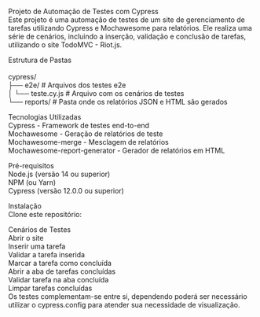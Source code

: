Projeto de Automação de Testes com Cypress<br>
Este projeto é uma automação de testes de um site de gerenciamento de tarefas utilizando Cypress e Mochawesome para relatórios. Ele realiza uma série de cenários, incluindo a inserção, validação e conclusão de tarefas, utilizando o site TodoMVC - Riot.js.<br>

Estrutura de Pastas<br>
<br>
cypress/<br>
  ├── e2e/                 # Arquivos dos testes e2e<br>
  │   └── teste.cy.js       # Arquivo com os cenários de testes<br>
  └── reports/              # Pasta onde os relatórios JSON e HTML são gerados<br>

Tecnologias Utilizadas<br>
Cypress - Framework de testes end-to-end<br>
Mochawesome - Geração de relatórios de teste<br>
Mochawesome-merge - Mesclagem de relatórios<br>
Mochawesome-report-generator - Gerador de relatórios em HTML<br>

Pré-requisitos<br>
Node.js (versão 14 ou superior)<br>
NPM (ou Yarn)<br>
Cypress (versão 12.0.0 ou superior)<br>

Instalação<br>
Clone este repositório:<br>

Cenários de Testes<br>
Abrir o site<br>
Inserir uma tarefa<br>
Validar a tarefa inserida<br>
Marcar a tarefa como concluída<br>
Abrir a aba de tarefas concluídas<br>
Validar tarefa na aba concluída<br>
Limpar tarefas concluídas<br>
Os testes complementam-se entre si, dependendo poderá ser necessário utilizar o cypress.config para atender sua necessidade de visualização.
